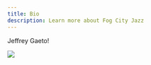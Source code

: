 ```yaml
---
title: Bio
description: Learn more about Fog City Jazz
---
```


Jeffrey Gaeto!

![](/media/jeffrey.webp)
